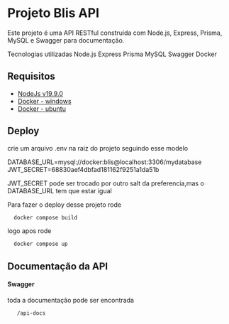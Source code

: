 
# Projeto Blis API


Este projeto é uma API RESTful construída com Node.js, Express, Prisma, MySQL e Swagger para documentação.

Tecnologias utilizadas
Node.js 
Express 
Prisma 
MySQL 
Swagger 
Docker


## Requisitos

 - [NodeJs v19.9.0](https://nodejs.org/en/download/package-manager)
 - [Docker - windows](https://www.docker.com/get-started/)
 - [Docker - ubuntu](https://www.digitalocean.com/community/tutorials/how-to-install-and-use-docker-on-ubuntu-20-04-pt)


## Deploy

crie um arquivo .env na raiz do projeto seguindo esse modelo

DATABASE_URL=mysql://docker:blis@localhost:3306/mydatabase
JWT_SECRET=68830aef4dbfad181162f9251a1da51b

JWT_SECRET pode ser trocado por outro salt da preferencia,mas o DATABASE_URL tem que estar igual

Para fazer o deploy desse projeto rode

```bash
  docker compose build
```
logo apos rode

```bash
  docker compose up
```


## Documentação da API

#### Swagger
toda a documentação pode ser encontrada
```http
   /api-docs
```


